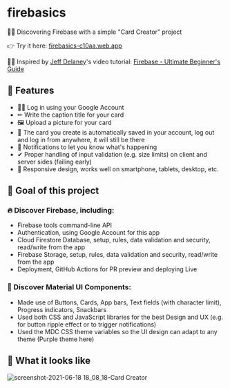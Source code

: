 # firebasics

🕵️‍♂️ Discovering Firebase with a simple "Card Creator" project

👉 Try it here: [firebasics-c10aa.web.app](https://firebasics-c10aa.web.app/)

👨‍🏫 Inspired by [Jeff Delaney](https://fireship.io/)'s video tutorial: [Firebase - Ultimate Beginner's Guide](https://youtu.be/9kRgVxULbag)

## 🔮 Features

- 👨‍💼 Log in using your Google Account
- ✏ Write the caption title for your card
- 🖼 Upload a picture for your card
- 💾 The card you create is automatically saved in your account, log out and log in from anywhere, it will still be there
- 💬 Notifications to let you know what's happening
- ✔ Proper handling of input validation (e.g. size limits) on client and server sides (failing early)
- 📱 Responsive design, works well on smartphone, tablets, desktop, etc.

## 🎯 Goal of this project

### 🔥 Discover Firebase, including:

- Firebase tools command-line API
- Authentication, using Google Account for this app
- Cloud Firestore Database, setup, rules, data validation and security, read/write from the app
- Firebase Storage, setup, rules, data validation and security, read/write from the app
- Deployment, GitHub Actions for PR preview and deploying Live

### 🎨 Discover Material UI Components:

- Made use of Buttons, Cards, App bars, Text fields (with character limit), Progress indicators, Snackbars
- Used both CSS and JavaScript libraries for the best Design and UX (e.g. for button ripple effect or to trigger notifications)
- Used the MDC CSS theme variables so the UI design can adapt to any theme (Purple theme here)

## 📸 What it looks like

![screenshot-2021-06-18 18_08_18-Card Creator](https://user-images.githubusercontent.com/64347790/122595403-4fd92200-d060-11eb-8f19-fff71c2c9678.png)
